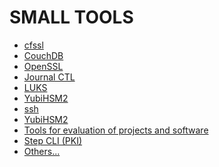 SMALL TOOLS
===========

  * [cfssl](tools/cfssl.md)
  * [CouchDB](tools/couchdb.md)
  * [OpenSSL](tools/openssl.md)
  * [Journal CTL](tool/journalctl.md)
  * [LUKS](tools/luks.md)
  * [YubiHSM2](tools/yubihsm2.md)
  * [ssh](tools/ssh.md)
  * [YubiHSM2](yubihsm2/yubihsm2.md)
  * [Tools for evaluation of projects and software](tools/eval-tools.md)
  * [Step CLI (PKI)](https://github.com/smallstep/cli/blob/master/README.md)
  * [Others...](tools/misc.md)
